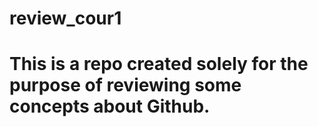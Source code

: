 # review_cour1
# This is a repo created solely for the purpose of reviewing some concepts about Github.
